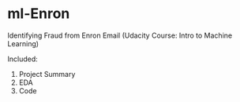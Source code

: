 # ml-Enron
Identifying Fraud from Enron Email
(Udacity Course: Intro to Machine Learning)

Included:
1. Project Summary
2. EDA
3. Code